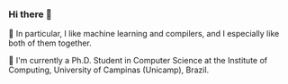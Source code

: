 ### Hi there 👋

🔭 In particular, I like machine learning and compilers, and I especially like both of them together.

🌱 I'm currently a Ph.D. Student in Computer Science at the Institute of Computing, University of Campinas (Unicamp), Brazil.

<!--
**thaisacs/thaisacs** is a ✨ _special_ ✨ repository because its `README.md` (this file) appears on your GitHub profile.

Here are some ideas to get you started:

- 🔭 I’m currently working on ...
- 🌱 I’m currently learning ...
- 👯 I’m looking to collaborate on ...
- 🤔 I’m looking for help with ...
- 💬 Ask me about ...
- 📫 How to reach me: ...
- 😄 Pronouns: ...
- ⚡ Fun fact: ...
-->
